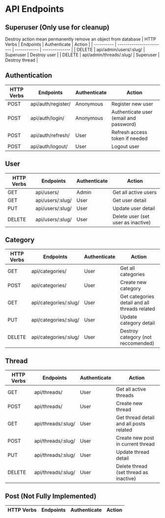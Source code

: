 # API Endpoints
## Superuser (Only use for cleanup)
Destroy action mean permanently remove an object from database
| HTTP Verbs | Endpoints                | Authenticate | Action         |
| ---------- | ------------------------ | ------------ | -------------- |
| DELETE     | api/admin/users/:slug/   | Superuser    | Destroy user   |
| DELETE     | api/admin/threads/:slug/ | Superuser    | Destroy thread |
## Authentication
| HTTP Verbs | Endpoints          | Authenticate | Action                                 |
| ---------- | ------------------ | ------------ | -------------------------------------- |
| POST       | api/auth/register/ | Anonymous    | Register new user                      |
| POST       | api/auth/login/    | Anonymous    | Authenticate user (email and password) |
| POST       | api/auth/refresh/  | User         | Refresh access token if needed         |
| POST       | api/auth/logout/   | User         | Logout user                            |
## User
| HTTP Verbs | Endpoints        | Authenticate | Action                             |
| ---------- | ---------------- | ------------ | ---------------------------------- |
| GET        | api/users/       | Admin        | Get all active users               |
| GET        | api/users/:slug/ | User         | Get user detail                    |
| PUT        | api/users/:slug/ | User         | Update user detail                 |
| DELETE     | api/users/:slug/ | User         | Delete user (set user as inactive) |
## Category
| HTTP Verbs | Endpoints             | Authenticate | Action                                        |
| ---------- | --------------------- | ------------ | --------------------------------------------- |
| GET        | api/categories/       | User         | Get all categories                            |
| POST       | api/categories/       | User         | Create new category                           |
| GET        | api/categories/:slug/ | User         | Get categories detail and all threads related |
| PUT        | api/categories/:slug/ | User         | Update category detail                        |
| DELETE     | api/categories/:slug/ | User         | Destroy category (not reccomended)            |
## Thread
| HTTP Verbs | Endpoints          | Authenticate | Action                                  |
| ---------- | ------------------ | ------------ | --------------------------------------- |
| GET        | api/threads/       | User         | Get all active threads                  |
| POST       | api/threads/       | User         | Create new thread                       |
| GET        | api/threads/:slug/ | User         | Get thread detail and all posts related |
| POST       | api/threads/:slug/ | User         | Create new post in current thread       |
| PUT        | api/threads/:slug/ | User         | Update thread detail                    |
| DELETE     | api/threads/:slug/ | User         | Delete thread (set thread as inactive)  |
## Post (Not Fully Implemented)
| HTTP Verbs | Endpoints | Authenticate | Action |
| ---------- | --------- | ------------ | ------ |

<!-- | GET        | api/:thread/posts/          | User         | Get all posts                           |
| POST       | api/:thread/posts/          | User         | Create a new post in specified thread   |
| GET        | api/:thread/posts/:post_id/ | User         | Get post in specified thread            |
| PUT        | api/:thread/posts/:post_id/ | User         | Update post content in specified thread |
| DELETE     | api/:thread/posts/:post_id/ | User         | Delete post content in specified thread | -->
